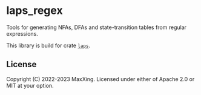 # laps_regex

Tools for generating NFAs, DFAs and state-transition tables from regular expressions.

This library is build for crate [`laps`](https://crates.io/crates/laps).

## License

Copyright (C) 2022-2023 MaxXing. Licensed under either of Apache 2.0 or MIT at your option.
